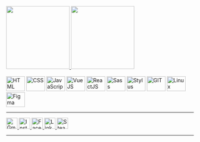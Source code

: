 <div>
	<!-- Panels - https://github.com/anuraghazra/github-readme-stats -->
	<div>
		<a target="blank" href="https://guihgdias.github.io/linkskills/">
			<img height="170rem" src="https://github-readme-stats.vercel.app/api?username=guihgdias&theme=midnight-purple&show_icons=true"/>
			<img height="170rem" src="https://github-readme-stats.vercel.app/api/top-langs/?username=guihgdias&layout=compact&theme=midnight-purple"/>
		</a>
	</div>
	<!-- Technology Icons - https://devicon.dev/ -->
	<div>
		<br/>
		<img height="40rem" width="50rem" title="HTML" alt="HTML" src="https://cdn.jsdelivr.net/gh/devicons/devicon/icons/html5/html5-plain.svg"/>
		<img height="40rem" width="50rem" title="CSS" alt="CSS" src="https://cdn.jsdelivr.net/gh/devicons/devicon/icons/css3/css3-original.svg"/>
		<img height="40rem" width="50rem" title="JavaScript" alt="JavaScript" src="https://cdn.jsdelivr.net/gh/devicons/devicon/icons/javascript/javascript-original.svg"/>
		<img height="40rem" width="50rem" title="VueJS" alt="VueJS" src="https://cdn.jsdelivr.net/gh/devicons/devicon/icons/vuejs/vuejs-original.svg"/>
		<img height="40rem" width="50rem" title="ReactJS" alt="ReactJS" src="https://cdn.jsdelivr.net/gh/devicons/devicon/icons/react/react-original.svg"/>
		<img height="40rem" width="50rem" title="Sass" alt="Sass" src="https://cdn.jsdelivr.net/gh/devicons/devicon/icons/sass/sass-original.svg"/>
		<img height="40rem" width="50rem" title="Stylus" alt="Stylus" src="https://cdn.jsdelivr.net/gh/devicons/devicon/icons/stylus/stylus-original.svg"/>
		<img height="40rem" width="50rem" title="GIT" alt="GIT" src="https://cdn.jsdelivr.net/gh/devicons/devicon/icons/git/git-original.svg"/>
		<img height="40rem" width="50rem" title="Linux" alt="Linux" src="https://cdn.jsdelivr.net/gh/devicons/devicon/icons/linux/linux-original.svg"/>
		<img height="40rem" width="50rem" title="Figma" alt="Figma" src="https://cdn.jsdelivr.net/gh/devicons/devicon/icons/figma/figma-original.svg"/>
		<br/>
	</div>
	<!-- Badges - https://dev.to/envoy_/150-badges-for-github-pnk -->
	<div>
		<hr/>
		<a target="_blank" href="mailto:guihgdiasbr@gmail.com">
			<img height="30rem" title="Gmail" alt="Gmail" src="https://img.shields.io/badge/Gmail-D14836?style=for-the-badge&logo=gmail&logoColor=white"/>
		</a>
		<a target="_blank" href="https://www.instagram.com/guihgdias/">
			<img height="30rem" title="Instagram" alt="Instagram" src="https://img.shields.io/badge/Instagram-E4405F?style=for-the-badge&logo=instagram&logoColor=white"/>
		</a>
		<a target="_blank" href="https://www.facebook.com/guihgdias/">
			<img height="30rem" title="Facebook" alt="Facebook" src="https://img.shields.io/badge/Facebook-1877F2?style=for-the-badge&logo=facebook&logoColor=white"/>
		</a>
		<a target="_blank" href="https://www.linkedin.com/in/guilherme-henrique-b851021a3/">
			<img height="30rem" title="LinkedIn" alt="LinkedIn" src="https://img.shields.io/badge/LinkedIn-0077B5?style=for-the-badge&logo=linkedin&logoColor=white"/>
		</a>
		<a target="_blank" href="https://steamcommunity.com/id/guihgdias">
			<img height="30rem" title="Steam" alt="Steam" src="https://img.shields.io/badge/Steam-000000?style=for-the-badge&logo=steam&logoColor=white"/>
		</a>
		<hr/>
	</div>
	
</div>

